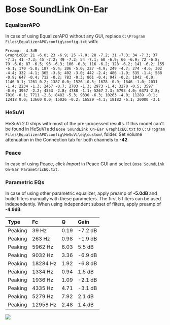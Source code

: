 # Bose SoundLink On-Ear

### EqualizerAPO
In case of using EqualizerAPO without any GUI, replace `C:\Program Files\EqualizerAPO\config\config.txt`
with:
```
Preamp: -4.3dB
GraphicEQ: 21 -6.8; 23 -6.9; 25 -7.0; 28 -7.2; 31 -7.3; 34 -7.3; 37 -7.3; 41 -7.3; 45 -7.2; 49 -7.2; 54 -7.1; 60 -6.9; 66 -6.9; 72 -6.8; 79 -6.6; 87 -6.5; 96 -6.3; 106 -6.3; 116 -6.2; 128 -6.2; 141 -6.2; 155 -6.1; 170 -5.8; 187 -5.4; 206 -5.0; 227 -4.9; 249 -4.7; 274 -4.6; 302 -4.4; 332 -4.1; 365 -3.6; 402 -3.0; 442 -2.4; 486 -1.9; 535 -1.4; 588 -0.9; 647 -0.4; 712 -0.2; 783 -0.3; 861 -0.4; 947 -0.2; 1042 -0.0; 1146 0.1; 1261 0.2; 1387 0.0; 1526 -0.5; 1678 -0.9; 1846 -1.0; 2031 -1.4; 2234 -1.3; 2457 -0.7; 2703 -1.3; 2973 -1.4; 3270 -0.5; 3597 -0.6; 3957 -2.2; 4353 -2.8; 4788 -1.1; 5267 2.3; 5793 4.0; 6373 2.8; 7010 -0.1; 7711 -2.6; 8482 -5.3; 9330 -6.3; 10263 -4.0; 11289 -0.1; 12418 0.0; 13660 0.0; 15026 -0.2; 16529 -4.1; 18182 -6.1; 20000 -3.1
```

### HeSuVi
HeSuVi 2.0 ships with most of the pre-processed results. If this model can't be found in HeSuVi add
`Bose SoundLink On-Ear GraphicEQ.txt` to `C:\Program Files\EqualizerAPO\config\HeSuVi\eq\custom\` folder.
Set volume attenuation in the Connection tab for both channels to **-42**

### Peace
In case of using Peace, click *Import* in Peace GUI and select `Bose SoundLink On-Ear ParametricEQ.txt`.

### Parametric EQs
In case of using other parametric equalizer, apply preamp of **-5.0dB** and build filters manually
with these parameters. The first 5 filters can be used independently.
When using independent subset of filters, apply preamp of **-4.9dB**.

| Type    | Fc       |    Q | Gain    |
|:--------|:---------|:-----|:--------|
| Peaking | 39 Hz    | 0.19 | -7.2 dB |
| Peaking | 263 Hz   | 0.98 | -1.9 dB |
| Peaking | 5962 Hz  | 6.03 | 5.5 dB  |
| Peaking | 9032 Hz  | 3.36 | -6.9 dB |
| Peaking | 18284 Hz | 1.92 | -6.8 dB |
| Peaking | 1334 Hz  | 0.94 | 1.5 dB  |
| Peaking | 1936 Hz  | 1.09 | -2.1 dB |
| Peaking | 4335 Hz  | 4.71 | -3.1 dB |
| Peaking | 5279 Hz  | 7.92 | 2.1 dB  |
| Peaking | 12958 Hz | 2.48 | 1.4 dB  |

![](https://raw.githubusercontent.com/jaakkopasanen/AutoEq/master/results/rtings/sbaf-serious/Bose%20SoundLink%20On-Ear/Bose%20SoundLink%20On-Ear.png)